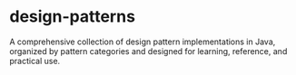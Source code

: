 # design-patterns
A comprehensive collection of design pattern implementations in Java, organized by pattern categories and designed for learning, reference, and practical use.
